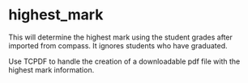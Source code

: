 # highest_mark

This will determine the highest mark using the student grades after imported from compass. It ignores students who have graduated.

Use TCPDF to handle the creation of a downloadable pdf file with the highest mark information.
